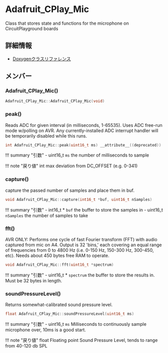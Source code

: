 # Adafruit_CPlay_Mic

Class that stores state and functions for the microphone on CircuitPlayground boards 

## 詳細情報

- [Doxygenクラスリファレンス](https://lang-ship.com/reference/Arduino/1.8.9/class_adafruit___c_play___mic.html)

## メンバー

### Adafruit_CPlay_Mic()



```c
Adafruit_CPlay_Mic::Adafruit_CPlay_Mic(void)
```



### peak()
Reads ADC for given interval (in milliseconds, 1-65535). Uses ADC free-run mode w/polling on AVR. Any currently-installed ADC interrupt handler will be temporarily disabled while this runs.


```c
int Adafruit_CPlay_Mic::peak(uint16_t ms) __attribute__((deprecated))
```

!!! summary "引数"
	- uint16_t `ms` the number of milliseconds to sample 

!!! note "戻り値"
	int max deviation from DC_OFFSET (e.g. 0-341) 



### capture()
capture the passed number of samples and place them in buf.


```c
void Adafruit_CPlay_Mic::capture(int16_t *buf, uint16_t nSamples)
```

!!! summary "引数"
	- int16_t * `buf` the buffer to store the samples in 
	- uint16_t `nSamples` the number of samples to take



### fft()
AVR ONLY: Performs one cycle of fast Fourier transform (FFT) with audio captured from mic on A4. Output is 32 'bins,' each covering an equal range of frequencies from 0 to 4800 Hz (i.e. 0-150 Hz, 150-300 Hz, 300-450, etc). Needs about 450 bytes free RAM to operate.


```c
void Adafruit_CPlay_Mic::fft(uint16_t *spectrum)
```

!!! summary "引数"
	- uint16_t * `spectrum` the buffer to store the results in. Must be 32 bytes in length.



### soundPressureLevel()
Returns somewhat-calibrated sound pressure level.


```c
float Adafruit_CPlay_Mic::soundPressureLevel(uint16_t ms)
```

!!! summary "引数"
	- uint16_t `ms` Milliseconds to continuously sample microphone over, 10ms is a good start. 

!!! note "戻り値"
	float Floating point Sound Pressure Level, tends to range from 40-120 db SPL 



